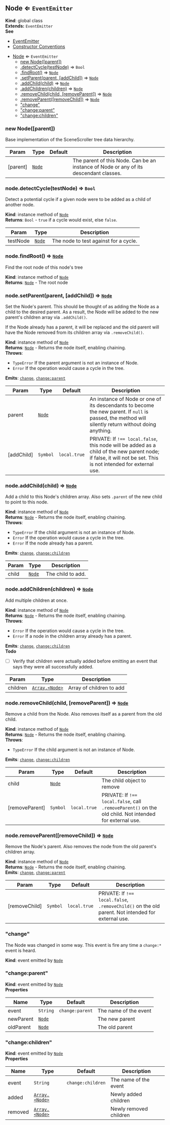 <a name="Node"></a>
## Node ⇐ <code>EventEmitter</code>
**Kind**: global class  
**Extends:** <code>EventEmitter</code>  
**See**

- [EventEmitter](./eventemitter.md)
- [Constructor Conventions](../conventions-constructor.md)


* [Node](#Node) ⇐ <code>EventEmitter</code>
  * [new Node([parent])](#new_Node_new)
  * [.detectCycle(testNode)](#Node+detectCycle) ⇒ <code>Bool</code>
  * [.findRoot()](#Node+findRoot) ⇒ <code>[Node](#Node)</code>
  * [.setParent(parent, [addChild])](#Node+setParent) ⇒ <code>[Node](#Node)</code>
  * [.addChild(child)](#Node+addChild) ⇒ <code>[Node](#Node)</code>
  * [.addChildren(children)](#Node+addChildren) ⇒ <code>[Node](#Node)</code>
  * [.removeChild(child, [removeParent])](#Node+removeChild) ⇒ <code>[Node](#Node)</code>
  * [.removeParent([removeChild])](#Node+removeParent) ⇒ <code>[Node](#Node)</code>
  * ["change"](#Node+event_change)
  * ["change:parent"](#Node+change_parent)
  * ["change:children"](#Node+change_children)

<a name="new_Node_new"></a>
### new Node([parent])
Base implementation of the SceneScroller tree data hierarchy.


| Param | Type | Default | Description |
| --- | --- | --- | --- |
| [parent] | <code>[Node](#Node)</code> | <code></code> | The parent of this Node. Can be an instance of Node or any of its descendant classes. |

<a name="Node+detectCycle"></a>
### node.detectCycle(testNode) ⇒ <code>Bool</code>
Detect a potential cycle if a given node were to be added as a child of
another node.

**Kind**: instance method of <code>[Node](#Node)</code>  
**Returns**: <code>Bool</code> - `true` if a cycle would exist, else `false`.  

| Param | Type | Description |
| --- | --- | --- |
| testNode | <code>[Node](#Node)</code> | The node to test against for a cycle. |

<a name="Node+findRoot"></a>
### node.findRoot() ⇒ <code>[Node](#Node)</code>
Find the root node of this node's tree

**Kind**: instance method of <code>[Node](#Node)</code>  
**Returns**: <code>[Node](#Node)</code> - The root node  
<a name="Node+setParent"></a>
### node.setParent(parent, [addChild]) ⇒ <code>[Node](#Node)</code>
Set the Node's parent. This should be thought of as adding the Node
as a child to the desired parent. As a result, the Node will be added to the new
parent's children array via `.addChild()`.

If the Node already has a parent, it will be replaced and the old parent will have
the Node removed from its children array via `.removeChild()`.

**Kind**: instance method of <code>[Node](#Node)</code>  
**Returns**: <code>[Node](#Node)</code> - Returns the node itself, enabling chaining.  
**Throws**:

- <code>TypeError</code> If the parent argument is not an instance of Node.
- <code>Error</code> If the operation would cause a cycle in the tree.

**Emits**: <code>[change](#Node+event_change)</code>, <code>[change:parent](#Node+change_parent)</code>  

| Param | Type | Default | Description |
| --- | --- | --- | --- |
| parent | <code>[Node](#Node)</code> |  | An instance of Node or one of its descendants to become the                               new parent. If `null` is passed, the method will silently                               return without doing anything. |
| [addChild] | <code>Symbol</code> | <code>local.true</code> | PRIVATE: If `!== local.false`, this node                                              will be added as a child of the new parent                                              node; if false, it will not be set. This is not                                              intended for external use. |

<a name="Node+addChild"></a>
### node.addChild(child) ⇒ <code>[Node](#Node)</code>
Add a child to this Node's children array. Also sets `.parent` of the
new child to point to this node.

**Kind**: instance method of <code>[Node](#Node)</code>  
**Returns**: <code>[Node](#Node)</code> - Returns the node itself, enabling chaining.  
**Throws**:

- <code>TypeError</code> If the child argument is not an instance of Node.
- <code>Error</code> If the operation would cause a cycle in the tree.
- <code>Error</code> If the node already has a parent.

**Emits**: <code>[change](#Node+event_change)</code>, <code>[change:children](#Node+change_children)</code>  

| Param | Type | Description |
| --- | --- | --- |
| child | <code>[Node](#Node)</code> | The child to add. |

<a name="Node+addChildren"></a>
### node.addChildren(children) ⇒ <code>[Node](#Node)</code>
Add multiple children at once.

**Kind**: instance method of <code>[Node](#Node)</code>  
**Returns**: <code>[Node](#Node)</code> - Returns the node itself, enabling chaining.  
**Throws**:

- <code>Error</code> If the operation would cause a cycle in the tree.
- <code>Error</code> If a node in the children array already has a parent.

**Emits**: <code>[change](#Node+event_change)</code>, <code>[change:children](#Node+change_children)</code>  
**Todo**

- [ ] Verify that children were actually added before emitting an event that says they
      were all successfully added.


| Param | Type | Description |
| --- | --- | --- |
| children | <code>[Array.&lt;Node&gt;](#Node)</code> | Array of children to add |

<a name="Node+removeChild"></a>
### node.removeChild(child, [removeParent]) ⇒ <code>[Node](#Node)</code>
Remove a child from the Node. Also removes itself as a parent from the old
child.

**Kind**: instance method of <code>[Node](#Node)</code>  
**Returns**: <code>[Node](#Node)</code> - Returns the node itself, enabling chaining.  
**Throws**:

- <code>TypeError</code> If the child argument is not an instance of Node.

**Emits**: <code>[change](#Node+event_change)</code>, <code>[change:children](#Node+change_children)</code>  

| Param | Type | Default | Description |
| --- | --- | --- | --- |
| child | <code>[Node](#Node)</code> |  | The child object to remove |
| [removeParent] | <code>Symbol</code> | <code>local.true</code> | PRIVATE: If `!== local.false`, call                                                  `.removeParent()` on the old child.                                                  Not intended for external use. |

<a name="Node+removeParent"></a>
### node.removeParent([removeChild]) ⇒ <code>[Node](#Node)</code>
Remove the Node's parent. Also removes the node from the old parent's
children array.

**Kind**: instance method of <code>[Node](#Node)</code>  
**Returns**: <code>[Node](#Node)</code> - Returns the node itself, enabling chaining.  
**Emits**: <code>[change](#Node+event_change)</code>, <code>[change:parent](#Node+change_parent)</code>  

| Param | Type | Default | Description |
| --- | --- | --- | --- |
| [removeChild] | <code>Symbol</code> | <code>local.true</code> | PRIVATE: If `!== local.false`,                                                 `.removeChild()` on the old parent.                                                 Not intended for external use. |

<a name="Node+event_change"></a>
### "change"
The Node was changed in some way.
This event is fire any time a `change:*` event is heard.

**Kind**: event emitted by <code>[Node](#Node)</code>  
<a name="Node+change_parent"></a>
### "change:parent"
**Kind**: event emitted by <code>[Node](#Node)</code>  
**Properties**

| Name | Type | Default | Description |
| --- | --- | --- | --- |
| event | <code>String</code> | <code>change:parent</code> | The name of the event |
| newParent | <code>[Node](#Node)</code> |  | The new parent |
| oldParent | <code>[Node](#Node)</code> |  | The old parent |

<a name="Node+change_children"></a>
### "change:children"
**Kind**: event emitted by <code>[Node](#Node)</code>  
**Properties**

| Name | Type | Default | Description |
| --- | --- | --- | --- |
| event | <code>String</code> | <code>change:children</code> | The name of the event |
| added | <code>[Array.&lt;Node&gt;](#Node)</code> |  | Newly added children |
| removed | <code>[Array.&lt;Node&gt;](#Node)</code> |  | Newly removed children |

